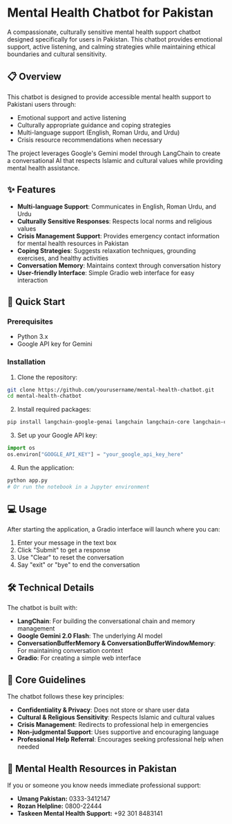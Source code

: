 # Mental Health Chatbot for Pakistan

A compassionate, culturally sensitive mental health support chatbot designed specifically for users in Pakistan. This chatbot provides emotional support, active listening, and calming strategies while maintaining ethical boundaries and cultural sensitivity.


## 📋 Overview

This chatbot is designed to provide accessible mental health support to Pakistani users through:
- Emotional support and active listening
- Culturally appropriate guidance and coping strategies
- Multi-language support (English, Roman Urdu, and Urdu)
- Crisis resource recommendations when necessary

The project leverages Google's Gemini model through LangChain to create a conversational AI that respects Islamic and cultural values while providing mental health assistance.

## ✨ Features

- **Multi-language Support**: Communicates in English, Roman Urdu, and Urdu
- **Culturally Sensitive Responses**: Respects local norms and religious values
- **Crisis Management Support**: Provides emergency contact information for mental health resources in Pakistan
- **Coping Strategies**: Suggests relaxation techniques, grounding exercises, and healthy activities
- **Conversation Memory**: Maintains context through conversation history
- **User-friendly Interface**: Simple Gradio web interface for easy interaction

## 🚀 Quick Start

### Prerequisites
- Python 3.x
- Google API key for Gemini

### Installation

1. Clone the repository:
```bash
git clone https://github.com/yourusername/mental-health-chatbot.git
cd mental-health-chatbot
```

2. Install required packages:
```bash
pip install langchain-google-genai langchain langchain-core langchain-community gradio
```

3. Set up your Google API key:
```python
import os
os.environ["GOOGLE_API_KEY"] = "your_google_api_key_here"
```

4. Run the application:
```bash
python app.py
# Or run the notebook in a Jupyter environment
```

## 💻 Usage

After starting the application, a Gradio interface will launch where you can:
1. Enter your message in the text box
2. Click "Submit" to get a response
3. Use "Clear" to reset the conversation
4. Say "exit" or "bye" to end the conversation

## 🛠️ Technical Details

The chatbot is built with:
- **LangChain**: For building the conversational chain and memory management
- **Google Gemini 2.0 Flash**: The underlying AI model
- **ConversationBufferMemory & ConversationBufferWindowMemory**: For maintaining conversation context
- **Gradio**: For creating a simple web interface

## 🤔 Core Guidelines

The chatbot follows these key principles:
- **Confidentiality & Privacy**: Does not store or share user data
- **Cultural & Religious Sensitivity**: Respects Islamic and cultural values
- **Crisis Management**: Redirects to professional help in emergencies
- **Non-judgmental Support**: Uses supportive and encouraging language
- **Professional Help Referral**: Encourages seeking professional help when needed

## 🔗 Mental Health Resources in Pakistan

If you or someone you know needs immediate professional support:
- **Umang Pakistan:** 0333-3412147
- **Rozan Helpline:** 0800-22444
- **Taskeen Mental Health Support:** +92 301 8483141

